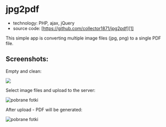 # jpg2pdf

* technology: PHP, ajax, jQuery  
* source code:
[https://github.com/collector1871/jpg2pdf][1]   

This simple app is converting multiple image files (jpg, png) to a single PDF file. 

[1]: https://github.com/collector1871/jpg2pdf

## Screenshots:

Empty and clean:

![](https://raw.githubusercontent.com/collector1871/jpg2pdf/master/screen1.jpg)

Select image files and upload to the server:

![pobrane fotki](https://raw.githubusercontent.com/collector1871/jpg2pdf/master/screen2.jpg)

After upload - PDF will be generated:

![pobrane fotki](https://raw.githubusercontent.com/collector1871/jpg2pdf/master/screen3.jpg)
